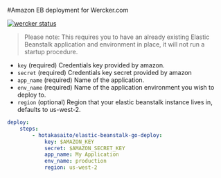 #Amazon EB deployment for Wercker.com

[![wercker status](https://app.wercker.com/status/a38256715b642c6833bbfff53e398272/m "wercker status")](https://app.wercker.com/project/bykey/a38256715b642c6833bbfff53e398272)

> Please note: This requires you to have an already existing Elastic Beanstalk application and environment in place, it will not run a startup procedure.

* `key` (required) Credentials key provided by amazon.
* `secret` (required) Credentials key secret provided by amazon
* `app_name` (required) Name of the application.
* `env_name` (required) Name of the application environment you wish to deploy to.
* `region` (optional) Region that your elastic beanstalk instance lives in, defaults to us-west-2.


```yml
deploy:
    steps:
        - hotakasaito/elastic-beanstalk-go-deploy:
            key: $AMAZON_KEY
            secret: $AMAZON_SECRET_KEY
            app_name: My Application
            env_name: production
            region: us-west-2
```
